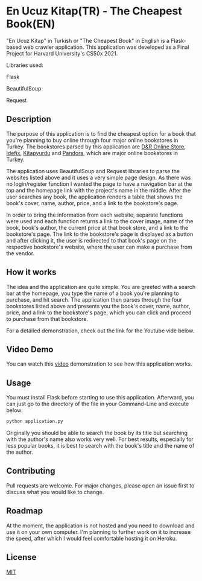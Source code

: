 # En Ucuz Kitap(TR) - The Cheapest Book(EN)

"En Ucuz Kitap" in Turkish or "The Cheapest Book" in English is a Flask-based web crawler application. This application was developed as a Final Project for Harvard University's CS50x 2021.

Libraries used:

Flask

BeautifulSoup

Request


## Description

The purpose of this application is to find the cheapest option for a book that you're planning to buy online through four major online bookstores in Turkey. The bookstores parsed by this application are [D&R Online Store](https://www.dr.com.tr/), [İdefix](https://www.idefix.com/), [Kitapyurdu](https://www.kitapyurdu.com/) and [Pandora](https://www.pandora.com.tr/), which are major online bookstores in Turkey.

The application uses BeautifulSoup and Request libraries to parse the websites listed above and it uses a very simple page design. As there was no login/register function I wanted the page to have a navigation bar at the top and the homepage link with the project's name in the middle. After the user searches any book, the application renders a table that shows the book's cover, name, author, price, and a link to the bookstore's page.

In order to bring the information from each website, separate functions were used and each function returns a link to the cover image, name of the book, book's author, the current price at that book store, and a link to the bookstore's page. The link to the bookstore's page is displayed as a button and after clicking it, the user is redirected to that book's page on the respective bookstore's website, where the user can make a purchase from the vendor.

## How it works

The idea and the application are quite simple. You are greeted with a search bar at the homepage, you type the name of a book you're planning to purchase, and hit search. The application then parses through the four bookstores listed above and presents you the book's cover, name, author, price, and a link to the bookstore's page, which you can click and proceed to purchase from that bookstore.

For a detailed demonstration, check out the link for the Youtube vide below.


## Video Demo

You can watch this [video](https://youtu.be/eOEf5FrtDRc) demonstration to see how this application works.


## Usage

You must install Flask before starting to use this application. Afterward, you can just go to the directory of the file in your Command-Line and execute below:

```python
python application.py
```
Originally you should be able to search the book by its title but searching with the author's name also works very well. For best results, especially for less popular books, it is best to search with the book's title and the name of the author.

## Contributing
Pull requests are welcome. For major changes, please open an issue first to discuss what you would like to change.

## Roadmap

At the moment, the application is not hosted and you need to download and use it on your own computer. I'm planning to further work on it to increase the speed, after which I would feel comfortable hosting it on Heroku.

## License
[MIT](https://choosealicense.com/licenses/mit/)